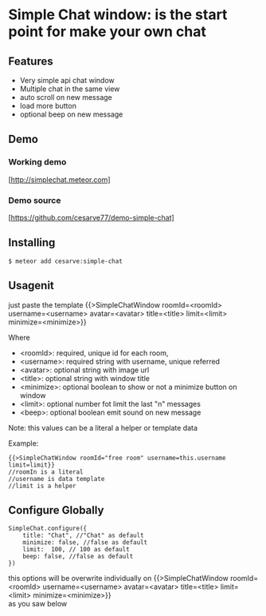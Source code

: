 # Simple Chat window: is the start point for make your own chat

## Features

- Very simple api chat window
- Multiple chat in the same view
- auto scroll on new message
- load more button
- optional beep on new message

## Demo 

### Working demo
[http://simplechat.meteor.com]

### Demo source

[https://github.com/cesarve77/demo-simple-chat]

## Installing

    $ meteor add cesarve:simple-chat 

## Usagenit

just paste the template 
    {{>SimpleChatWindow roomId=\<roomId> username=\<username> avatar=\<avatar> title=\<title> limit=\<limit> minimize=\<minimize>}}  
      
Where
- \<roomId>: required, unique id for each room, 
- \<username>: required string with username, unique referred 
- \<avatar>: optional string with image url
- \<title>: optional string with window title
- \<minimize>: optional boolean to show or not a minimize button on window
- \<limit>: optional number fot limit the last "n" messages
- \<beep>: optional boolean emit sound on new message

Note: this values can be a literal a helper or template data

Example:

    {{>SimpleChatWindow roomId="free room" username=this.username limit=limit}}
    //roomIn is a literal
    //username is data template
    //limit is a helper


## Configure Globally

    SimpleChat.configure({
        title: "Chat", //"Chat" as default
        minimize: false, //false as default
        limit:  100, // 100 as default
        beep: false, //false as default
    })

this options will be overwrite individually on {{>SimpleChatWindow roomId=\<roomId> username=\<username> avatar=\<avatar> title=\<title> limit=\<limit> minimize=\<minimize>}}  
as you saw below

